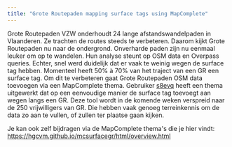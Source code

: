 ```yaml
---
title: "Grote Routepaden mapping surface tags using MapComplete"
---
```


Grote Routepaden VZW onderhoudt 24 lange afstandswandelpaden in Vlaanderen. Ze trachten de routes steeds te verbeteren. Daarom kijkt Grote Routepaden nu naar de ondergrond. Onverharde paden zijn nu eenmaal leuker om op te wandelen. Hun analyse steunt op OSM data en Overpass queries. Echter, snel werd duidelijk dat er vaak te weinig wegen de surface tag hebben. Momenteel heeft 50% à 70% van het traject van een GR een surface tag. Om dit te verbeteren gaat Grote Routepaden OSM data toevoegen via een MapComplete thema. Gebruiker [s8evq](https://www.openstreetmap.org/user/s8evq) heeft een thema uitgewerkt dat op een eenvoudige manier de surface tag toevoegt aan wegen langs een GR. Deze tool wordt in de komende weken verspreid naar de 250 vrijwilligers van GR. Die hebben vaak genoeg terreinkennis om de data zo aan te vullen, of zullen ter plaatse gaan kijken.

Je kan ook zelf bijdragen via de MapComplete thema's die je hier vindt: <https://hgcvm.github.io/mcsurfacegr/html/overview.html>
